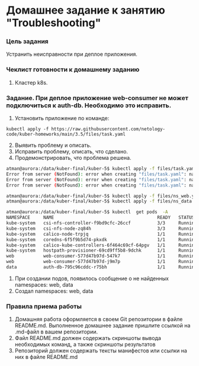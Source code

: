 # Домашнее задание к занятию "Troubleshooting"

### Цель задания

Устранить неисправности при деплое приложения.

### Чеклист готовности к домашнему заданию

1. Кластер k8s.

### Задание. При деплое приложение web-consumer не может подключиться к auth-db. Необходимо это исправить.

1. Установить приложение по команде:
```shell
kubectl apply -f https://raw.githubusercontent.com/netology-code/kuber-homeworks/main/3.5/files/task.yaml
```
2. Выявить проблему и описать.
3. Исправить проблему, описать, что сделано.
4. Продемонстрировать, что проблема решена.

```bash
atman@aurora:/data/kuber-final/kuber-5$ kubectl apply -f files/task.yaml
Error from server (NotFound): error when creating "files/task.yaml": namespaces "web" not found
Error from server (NotFound): error when creating "files/task.yaml": namespaces "data" not found
Error from server (NotFound): error when creating "files/task.yaml": namespaces "data" not found

atman@aurora:/data/kuber-final/kuber-5$ kubectl apply -f files/ns_web.yml
atman@aurora:/data/kuber-final/kuber-5$ kubectl apply -f files/ns_data.yml

atman@aurora:/data/kuber-final/kuber-5$ kubectl  get pods  -A
NAMESPACE     NAME                                       READY   STATUS    RESTARTS          AGE
kube-system   csi-nfs-controller-f9bd9cfc-26ccf          3/3     Running   165 (8m37s ago)   43d
kube-system   csi-nfs-node-zq84h                         3/3     Running   165 (8m37s ago)   43d
kube-system   calico-node-trpjq                          1/1     Running   1 (8m37s ago)     6d5h
kube-system   coredns-6f5f9b5d74-pkxdk                   1/1     Running   7 (8m37s ago)     45d
kube-system   calico-kube-controllers-6f464c69cf-64pgv   1/1     Running   1 (8m37s ago)     6d5h
kube-system   hostpath-provisioner-69cd9ff5b8-9dchk      1/1     Running   5 (8m37s ago)     42d
web           web-consumer-577d47b97d-547k7              1/1     Running   0                 44s
web           web-consumer-577d47b97d-j9m7p              1/1     Running   0                 44s
data          auth-db-795c96cddc-r75bh                   1/1     Running   0                 44s
```
1. При создании подов, появилось сообщение о не найденных namespaces: web, data
2. Создал namespaces: web, data
### Правила приема работы

1. Домашняя работа оформляется в своем Git репозитории в файле README.md. Выполненное домашнее задание пришлите ссылкой на .md-файл в вашем репозитории.
2. Файл README.md должен содержать скриншоты вывода необходимых команд, а также скриншоты результатов
3. Репозиторий должен содержать тексты манифестов или ссылки на них в файле README.md
